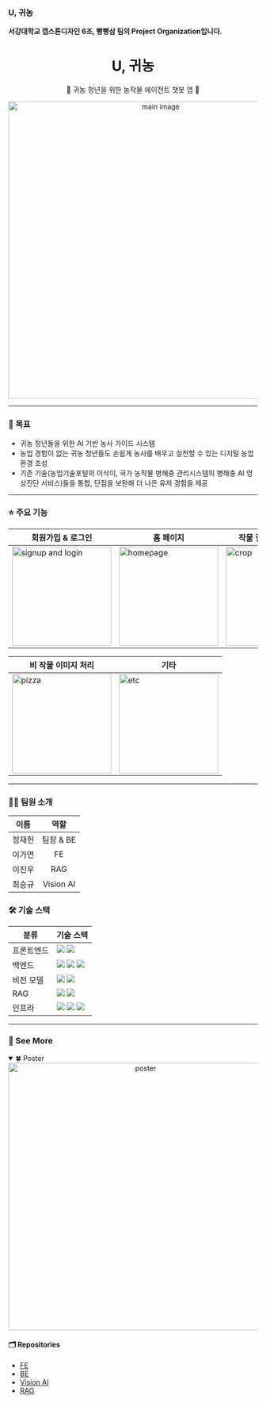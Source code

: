 ### U, 귀농
**서강대학교 캡스톤디자인 6조, 빵빵삼 팀의 Project Organization입니다.**

<div align="center">
  <h1>U, 귀농</h1>
  <p>🌱 귀농 청년을 위한 농작물 에이전트 챗봇 앱 🌱</p>
</div>

<div align="center">
<img width="600" alt="main image" src="https://github.com/user-attachments/assets/8f12e390-4b6b-43da-a80b-bfab6a8d7e1b"/>
</div>

---

### 🚀 목표
- 귀농 청년들을 위한 AI 기반 농사 가이드 시스템
- 농업 경험이 없는 귀농 청년들도 손쉽게 농사를 배우고 실천할 수 있는 디지털 농업 환경 조성
- 기존 기술(농업기술포털의 이삭이, 국가 농작물 병해충 관리시스템의 병해충 AI 영상진단 서비스)들을 통합, 단점을 보완해 더 나은 유저 경험을 제공

---

### ⭐️ 주요 기능
<div align="center">
  
회원가입 & 로그인 | 홈 페이지 | 작물 질병 분류 및 답변 | 
--------------|---------|-------------------|
<img alt="signup and login" src="https://github.com/user-attachments/assets/192a3340-f6c0-4c83-9444-e30b7747b107" width="200"/> | <img alt="homepage" src="https://github.com/user-attachments/assets/23751d05-231e-4e3d-8a8c-f00beb9bb986" width="200"/> | <img alt="crop" src="https://github.com/user-attachments/assets/8bc78aa2-0c4e-4db5-8be1-8c90a243a7bf" width="200"/> 


비 작물 이미지 처리 | 기타 |
----------------|----|
<img alt="pizza" src="https://github.com/user-attachments/assets/1d2c6866-338a-42dd-848e-e760f947be08" width="200"/> | <img alt="etc" src="https://github.com/user-attachments/assets/63c44a10-109b-4c14-9055-4e901e9fb29f" width="200"/> |

</div>

---

### 🧑‍💻 팀원 소개

| **이름**    | **역할**        | 
|:----------:|:--------------:|
| 정재헌      | 팀장 & BE        | 
| 이가연      | FE              |
| 이진우      | RAG             | 
| 최승규      | Vision AI       | 

### 🛠 기술 스택
<table>
  <thead>
    <tr>
      <th>분류</th>
      <th>기술 스택</th>
    </tr>
  </thead>
  <tbody>
    <tr>
      <td>프론트엔드</td>
      <td>
        <img src="https://img.shields.io/badge/Flutter-02569B?logo=flutter&logoColor=fff"/>
        <img src="https://img.shields.io/badge/Dart-%230175C2.svg?logo=dart&logoColor=white"/>
      </td>
    </tr>
    <tr>
      <td>백엔드</td>
      <td>
        <img src="https://img.shields.io/badge/FastAPI-009688?style=flat&logo=fastapi&logoColor=white"/>
        <img src="https://img.shields.io/badge/Postgres-%23316192.svg?logo=postgresql&logoColor=white"/>
        <img src="https://img.shields.io/badge/LangGraph-1C3C3C?logo=langgraph&logoColor=fff"/>
      </td>
    </tr>
    <tr>
      <td>비전 모델</td>
      <td>
        <img src="https://img.shields.io/badge/PyTorch-ee4c2c?logo=pytorch&logoColor=white"/>
        <img src="https://img.shields.io/badge/TensorFlow-ff8f00?logo=tensorflow&logoColor=white"/>
      </td>
    </tr>
    <tr>
      <td>RAG</td>
      <td>
        <img src="https://img.shields.io/badge/Python-3776AB?logo=python&logoColor=fff"/>
        <img src="https://img.shields.io/badge/Hugging%20Face-FFD21E?logo=huggingface&logoColor=000"/>
      </td>
    </tr>
    <tr>
      <td>인프라</td>
      <td>
        <img src="https://img.shields.io/badge/Naver%20Cloud-03C75A?logo=naver&logoColor=fff"/>
        <img src="https://img.shields.io/badge/Ubuntu-20.04-E95420?style=flat&logo=ubuntu&logoColor=white"/>
        <img src="https://img.shields.io/badge/Docker-2496ED?logo=docker&logoColor=fff"/>
      </td>
    </tr>
  </tbody>
</table>

---

### 🧸 See More
<details open>
  <summary> 🍀 Poster </summary>
  <div align="center">
    <img width="539" alt="poster" src="https://github.com/user-attachments/assets/c4157203-9402-4442-af85-6e937d72c0ab" />
  </div>
</details>

#### 🗂️ Repositories
- [FE](https://github.com/SogangCapstone-Team6/frontend)
- [BE](https://github.com/SogangCapstone-Team6/u-guinong-backend)
- [Vision AI](https://github.com/SogangCapstone-Team6/vision_model)
- [RAG](https://github.com/SogangCapstone-Team6/multiPDFembedding)
